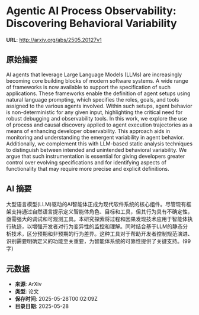 # Agentic AI Process Observability: Discovering Behavioral Variability

**URL**: http://arxiv.org/abs/2505.20127v1

## 原始摘要

AI agents that leverage Large Language Models (LLMs) are increasingly
becoming core building blocks of modern software systems. A wide range of
frameworks is now available to support the specification of such applications.
These frameworks enable the definition of agent setups using natural language
prompting, which specifies the roles, goals, and tools assigned to the various
agents involved. Within such setups, agent behavior is non-deterministic for
any given input, highlighting the critical need for robust debugging and
observability tools. In this work, we explore the use of process and causal
discovery applied to agent execution trajectories as a means of enhancing
developer observability. This approach aids in monitoring and understanding the
emergent variability in agent behavior. Additionally, we complement this with
LLM-based static analysis techniques to distinguish between intended and
unintended behavioral variability. We argue that such instrumentation is
essential for giving developers greater control over evolving specifications
and for identifying aspects of functionality that may require more precise and
explicit definitions.


## AI 摘要

大型语言模型(LLM)驱动的AI智能体正成为现代软件系统的核心组件。尽管现有框架支持通过自然语言提示定义智能体角色、目标和工具，但其行为具有不确定性，亟需强大的调试和可观测工具。本研究探索将过程和因果发现技术应用于智能体执行轨迹，以增强开发者对行为变异性的监控和理解。同时结合基于LLM的静态分析技术，区分预期和非预期的行为差异。这种工具对于帮助开发者控制规范演进、识别需要明确定义的功能至关重要，为智能体系统的可靠性提供了关键支持。(99字)

## 元数据

- **来源**: ArXiv
- **类型**: 论文
- **保存时间**: 2025-05-28T00:02:09Z
- **目录日期**: 2025-05-28
